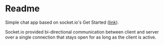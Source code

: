 # Readme
Simple chat app based on socket.io's Get Started ([link](http://socket.io/get-started/chat/)).

Socket.io provided bi-directional communication between client and server over a single 
connection that stays open for as long as the client is active.